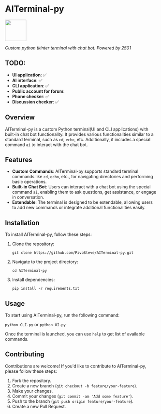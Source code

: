 # AITerminal-py

<img src="https://avatars.githubusercontent.com/u/112832151?" width="70" height="70">

_Custom python tkinter terminal with chat bot. Powered by 2501_

## TODO: 
- **UI application**: ✅
- **AI interface**: ✅
- **CLI application**: ✅
- **Public account for forum**:
- **Phone checker**: ✅
- **Discussion checker**: ✅

## Overview

AITerminal-py is a custom Python terminal(UI and CLI applications) with built-in chat bot functionality. It provides various functionalities similar to a standard terminal, such as `cd`, `echo`, etc. Additionally, it includes a special command `ai` to interact with the chat bot.

## Features

- **Custom Commands**: AITerminal-py supports standard terminal commands like `cd`, `echo`, etc., for navigating directories and performing basic operations.
- **Built-in Chat Bot**: Users can interact with a chat bot using the special command `ai`, enabling them to ask questions, get assistance, or engage in conversation.
- **Extendable**: The terminal is designed to be extendable, allowing users to add new commands or integrate additional functionalities easily.

## Installation

To install AITerminal-py, follow these steps:

1. Clone the repository:

   `git clone https://github.com/PivoSteve/AITerminal-py.git`


2. Navigate to the project directory:

   `cd AITerminal-py`

3. Install dependencies:

   `pip install -r requirements.txt`

## Usage

To start using AITerminal-py, run the following command:

`python CLI.py` or `python UI.py`

Once the terminal is launched, you can use `help` to get list of available commands.

## Contributing

Contributions are welcome! If you'd like to contribute to AITerminal-py, please follow these steps:

1. Fork the repository.
2. Create a new branch (`git checkout -b feature/your-feature`).
3. Make your changes.
4. Commit your changes (`git commit -am 'Add some feature'`).
5. Push to the branch (`git push origin feature/your-feature`).
6. Create a new Pull Request.